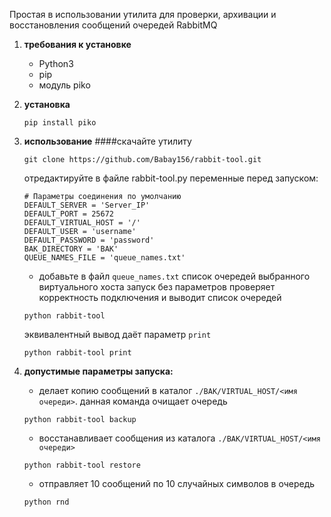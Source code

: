 Простая в использовании утилита для проверки, архивации и восстановления сообщений очередей RabbitMQ

1. **требования к установке**
    - Python3
    - pip
    - модуль piko

2. **установка**
    ```
    pip install piko
    ```
3. **использование**
    ####скачайте утилиту
    ```
    git clone https://github.com/Babay156/rabbit-tool.git
    ```
    отредактируйте в файле rabbit-tool.py переменные перед запуском:
    ```
    # Параметры соединения по умолчанию
    DEFAULT_SERVER = 'Server_IP'
    DEFAULT_PORT = 25672
    DEFAULT_VIRTUAL_HOST = '/'
    DEFAULT_USER = 'username'
    DEFAULT_PASSWORD = 'password'
    BAK_DIRECTORY = 'BAK'
    QUEUE_NAMES_FILE = 'queue_names.txt'
    ```
    - добавьте в файл `queue_names.txt` список очередей выбранного виртуального хоста
    запуск без параметров проверяет корректность подключения и выводит список очередей
    ```
    python rabbit-tool
    ```
    эквивалентный вывод даёт параметр `print`
    ```
    python rabbit-tool print
    ```
4. **допустимые параметры запуска:**
    - делает копию сообщений в каталог `./BAK/VIRTUAL_HOST/<имя очереди>`. данная команда очищает очередь
    ```
    python rabbit-tool backup
    ```
    - восстанавливает сообщения из каталога `./BAK/VIRTUAL_HOST/<имя очереди>`
    ```
    python rabbit-tool restore
    ```
    - отправляет 10 сообщений по 10 случайных символов в очередь
    ```
    python rnd
    ```
